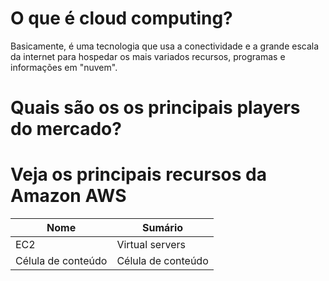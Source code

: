 # O que é cloud computing?
Basicamente, é uma tecnologia que usa a conectividade e a grande escala da internet para hospedar os mais variados recursos, programas e informações em "nuvem".

# Quais são os os principais players do mercado?

# Veja os principais recursos da Amazon AWS

| Nome  |  Sumário  |
| ------------------- | ------------------- |
|  EC2 |  Virtual servers |
|  Célula de conteúdo |  Célula de conteúdo |

